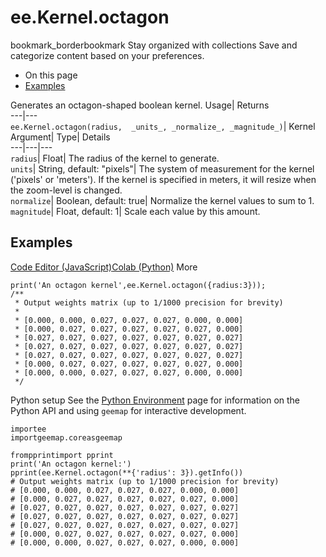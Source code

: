  
#  ee.Kernel.octagon 
bookmark_borderbookmark Stay organized with collections  Save and categorize content based on your preferences.
  * On this page
  * [Examples](https://developers.google.com/earth-engine/apidocs/ee-kernel-octagon#examples)


Generates an octagon-shaped boolean kernel. 
Usage| Returns  
---|---  
`ee.Kernel.octagon(radius,  _units_, _normalize_, _magnitude_)`| Kernel  
Argument| Type| Details  
---|---|---  
`radius`| Float| The radius of the kernel to generate.  
`units`| String, default: "pixels"| The system of measurement for the kernel ('pixels' or 'meters'). If the kernel is specified in meters, it will resize when the zoom-level is changed.  
`normalize`| Boolean, default: true| Normalize the kernel values to sum to 1.  
`magnitude`| Float, default: 1| Scale each value by this amount.  
## Examples
[Code Editor (JavaScript)](https://developers.google.com/earth-engine/apidocs/ee-kernel-octagon#code-editor-javascript-sample)[Colab (Python)](https://developers.google.com/earth-engine/apidocs/ee-kernel-octagon#colab-python-sample) More
```
print('An octagon kernel',ee.Kernel.octagon({radius:3}));
/**
 * Output weights matrix (up to 1/1000 precision for brevity)
 *
 * [0.000, 0.000, 0.027, 0.027, 0.027, 0.000, 0.000]
 * [0.000, 0.027, 0.027, 0.027, 0.027, 0.027, 0.000]
 * [0.027, 0.027, 0.027, 0.027, 0.027, 0.027, 0.027]
 * [0.027, 0.027, 0.027, 0.027, 0.027, 0.027, 0.027]
 * [0.027, 0.027, 0.027, 0.027, 0.027, 0.027, 0.027]
 * [0.000, 0.027, 0.027, 0.027, 0.027, 0.027, 0.000]
 * [0.000, 0.000, 0.027, 0.027, 0.027, 0.000, 0.000]
 */
```
Python setup
See the [ Python Environment](https://developers.google.com/earth-engine/guides/python_install) page for information on the Python API and using `geemap` for interactive development.
```
importee
importgeemap.coreasgeemap
```
```
frompprintimport pprint
print('An octagon kernel:')
pprint(ee.Kernel.octagon(**{'radius': 3}).getInfo())
# Output weights matrix (up to 1/1000 precision for brevity)
# [0.000, 0.000, 0.027, 0.027, 0.027, 0.000, 0.000]
# [0.000, 0.027, 0.027, 0.027, 0.027, 0.027, 0.000]
# [0.027, 0.027, 0.027, 0.027, 0.027, 0.027, 0.027]
# [0.027, 0.027, 0.027, 0.027, 0.027, 0.027, 0.027]
# [0.027, 0.027, 0.027, 0.027, 0.027, 0.027, 0.027]
# [0.000, 0.027, 0.027, 0.027, 0.027, 0.027, 0.000]
# [0.000, 0.000, 0.027, 0.027, 0.027, 0.000, 0.000]
```

